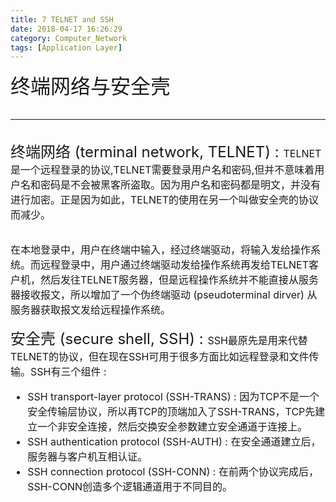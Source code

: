 ```yaml
---
title: 7 TELNET and SSH
date: 2018-04-17 16:26:29
category: Computer_Network
tags: [Application Layer]
---
```

<font size=6>终端网络与安全壳
<!--more-->

---
<font size=5>终端网络 (terminal network, TELNET) : 
<font size=3>TELNET是一个远程登录的协议,TELNET需要登录用户名和密码,但并不意味着用户名和密码是不会被黑客所盗取。因为用户名和密码都是明文，并没有进行加密。正是因为如此，TELNET的使用在另一个叫做安全壳的协议而减少。

在本地登录中，用户在终端中输入，经过终端驱动，将输入发给操作系统。而远程登录中，用户通过终端驱动发给操作系统再发给TELNET客户机，然后发往TELNET服务器，但是远程操作系统并不能直接从服务器接收报文，所以增加了一个伪终端驱动 (pseudoterminal dirver) 从服务器获取报文发给远程操作系统。
<br/>

<font size=5>安全壳 (secure shell, SSH) : 
<font size=3>SSH最原先是用来代替TELNET的协议，但在现在SSH可用于很多方面比如远程登录和文件传输。SSH有三个组件 : 
- SSH transport-layer protocol (SSH-TRANS) : 因为TCP不是一个安全传输层协议，所以再TCP的顶端加入了SSH-TRANS，TCP先建立一个非安全连接，然后交换安全参数建立安全通道于连接上。
- SSH authentication protocol (SSH-AUTH) : 在安全通道建立后，服务器与客户机互相认证。
- SSH connection protocol (SSH-CONN) : 在前两个协议完成后，SSH-CONN创造多个逻辑通道用于不同目的。
